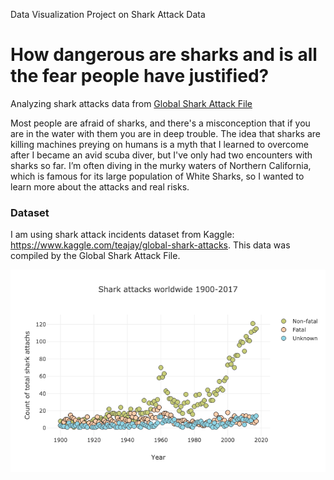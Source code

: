 Data Visualization Project on Shark Attack Data

# How dangerous are sharks and is all the fear people have justified?
Analyzing shark attacks data from [Global Shark Attack File](http://www.sharkattackfile.net/)

Most people are afraid of sharks, and there's a misconception that if you are in the water with them you are in deep trouble. The idea that sharks are killing machines preying on humans is a myth that I learned to overcome after I became an avid scuba diver, but I've only had two encounters with sharks so far. I’m often diving in the murky waters of Northern California, which is famous for its large population of White Sharks, so I wanted to learn more about the attacks and real risks.

### Dataset
I am using shark attack incidents dataset from Kaggle: 
https://www.kaggle.com/teajay/global-shark-attacks. This data was compiled by the Global Shark Attack File. 

<p align="center">
	<img src="plots/scatterplot_attacks_1900-2017.png" align="middle">
</p>
